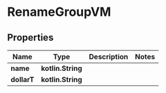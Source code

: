 
# RenameGroupVM

## Properties
Name | Type | Description | Notes
------------ | ------------- | ------------- | -------------
**name** | **kotlin.String** |  | 
**dollarT** | **kotlin.String** |  | 



